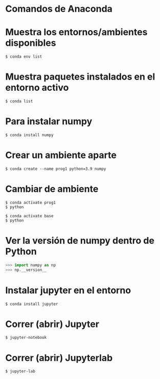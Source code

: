 # Comandos de Anaconda

# Muestra los entornos/ambientes disponibles
```
$ conda env list
```

# Muestra paquetes instalados en el entorno activo
```
$ conda list
```

# Para instalar numpy
```
$ conda install numpy
```

# Crear un ambiente aparte
```
$ conda create --name prog1 python=3.9 numpy
```

# Cambiar de ambiente
```
$ conda activate prog1
$ python
```

```
$ conda activate base
$ python
```

# Ver la versión de numpy dentro de Python 
```python
>>> import numpy as np 
>>> np.__version__
```

# Instalar jupyter en el entorno
```
$ conda install jupyter
```

# Correr (abrir) Jupyter
```
$ jupyter-notebook
```

# Correr (abrir) Jupyterlab
```
$ jupyter-lab
```